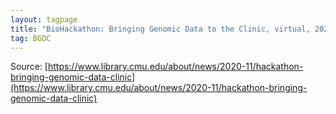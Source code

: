 ```yaml
---
layout: tagpage
title: "BioHackathon: Bringing Genomic Data to the Clinic, virtual, 2021"
tag: BGDC
---
```


Source: [https://www.library.cmu.edu/about/news/2020-11/hackathon-bringing-genomic-data-clinic](https://www.library.cmu.edu/about/news/2020-11/hackathon-bringing-genomic-data-clinic)
